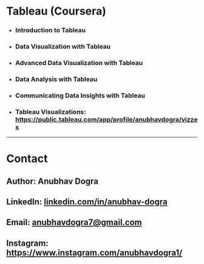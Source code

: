 # Tableau (Coursera)

- ### Introduction to Tableau
- ### Data Visualization with Tableau
- ### Advanced Data Visualization with Tableau
- ### Data Analysis with Tableau
- ### Communicating Data Insights with Tableau
- ### Tableau Visualizations: https://public.tableau.com/app/profile/anubhavdogra/vizzes
---
# Contact
## Author: Anubhav Dogra
## LinkedIn: [linkedin.com/in/anubhav-dogra ](https://www.linkedin.com/in/anubhav-dogra/)
## Email: anubhavdogra7@gmail.com
## Instagram: https://www.instagram.com/anubhavdogra1/
